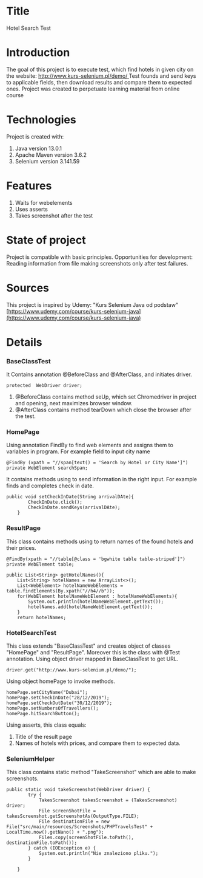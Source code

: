 # Title
Hotel Search Test
# Introduction
The goal of this project is to execute test, which find hotels in given city on the website: [http://www.kurs-selenium.pl/demo/ ](http://www.kurs-selenium.pl/demo/) 
Test founds and send keys to applicable fields, then download results and compare them to expected ones. 
Project was created to perpetuate learning material from online course
# Technologies
Project is created with:
1. Java version 13.0.1
2. Apache Maven version 3.6.2
3. Selenium version 3.141.59
# Features
1. Waits for webelements
2. Uses asserts
3. Takes screenshot after the test 
# State of project
Project is compatible with basic principles. 
Opportunities for development:
Reading information from file
making screenshots only after test failures.
# Sources
This project is inspired by Udemy: "Kurs Selenium Java od podstaw"
[https://www.udemy.com/course/kurs-selenium-java](https://www.udemy.com/course/kurs-selenium-java)
# Details
### BaseClassTest
It Contains annotation @BeforeClass and @AfterClass, and initiates driver.
```
protected  WebDriver driver;

```
1. @BeforeClass contains method seUp, which set Chromedriver in project and opening, next maximizes browser window.
2. @AfterClass contains method tearDown which close the browser after the test.
### HomePage
Using annotation FindBy to find web elements and assigns them to variables in program. For example field to input city name 
```
@FindBy (xpath = "//span[text() = 'Search by Hotel or City Name']")
private WebElement searchSpan;
```
It contains methods using to send information in the right input. For example finds and completes check in date.
```
public void setCheckInDate(String arrivalDAte){
        CheckInDate.click();
        CheckInDate.sendKeys(arrivalDAte);
    }
```

### ResultPage
This class contains methods using to return names of the found hotels and their prices.
```
@FindBy(xpath = "//table[@class = 'bgwhite table table-striped']")
private WebElement table;

public List<String> getHotelNames(){
    List<String> hotelNames = new ArrayList<>();
    List<WebElement> hotelNameWebElements = table.findElements(By.xpath("//h4//b"));
    for(WebElement hotelNameWebElement : hotelNameWebElements){
        System.out.println(hotelNameWebElement.getText());
        hotelNames.add(hotelNameWebElement.getText());
    }
    return hotelNames;
```
### HotelSearchTest
This class extends "BaseClassTest" and creates object of classes "HomePage" and "ResultPage". Moreover this is the class with @Test annotation. 
Using object driver mapped in BaseClassTest to get URL.
```
driver.get("http://www.kurs-selenium.pl/demo/");
```
Using object homePage to invoke methods.
```
homePage.setCityName("Dubai");
homePage.setCheckInDate("28/12/2019");
homePage.setCheckOutDate("30/12/2019");
homePage.setNumbersOfTravellers();
homePage.hitSearchButton();
```
Using asserts, this class equals:
1. Title of the result page
2. Names of hotels with prices, and compare them to expected data.

### SeleniumHelper
This class contains static method "TakeScreenshot" which are able to make screenshots. 
```
public static void takeScreenshot(WebDriver driver) {
        try {
            TakesScreenshot takesScreenshot = (TakesScreenshot) driver;
            File screenShotFile = takesScreenshot.getScreenshotAs(OutputType.FILE);
            File destinationFile = new File("src/main/resources/Screenshots/PHPTravelsTest" + LocalTime.now().getNano() + ".png");
            Files.copy(screenShotFile.toPath(), destinationFile.toPath());
        } catch (IOException e) {
            System.out.println("Nie znaleziono pliku.");
        }

    }
```
